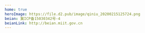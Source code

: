 ```yaml
---
home: true
heroImage: https://file.d2.pub/image/qiniu_20200215125724.png
beian: 冀ICP备15030342号-4
beianLink: http://beian.miit.gov.cn
---
```

